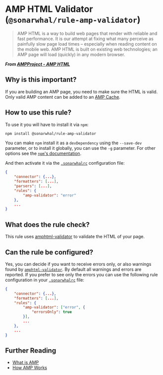 # AMP HTML Validator (`@sonarwhal/rule-amp-validator`)

> AMP HTML is a way to build web pages that render with reliable and
fast performance. It is our attempt at fixing what many perceive as
painfully slow page load times – especially when reading content on
the mobile web. AMP HTML is built on existing web technologies; an
AMP page will load (quickly) in any modern browser.

***From [AMPProject - AMP HTML][ampproject]***

## Why is this important?

If you are building an AMP page, you need to make sure the HTML is valid.
Only valid AMP content can be added to an [AMP Cache][amp-cache].

## How to use this rule?

To use it you will have to install it via `npm`:

```bash
npm install @sonarwhal/rule-amp-validator
```

You can make `npm` install it as a `devDependency` using the `--save-dev`
parameter, or to install it globally, you can use the `-g` parameter. For
other options see the
[`npm`'s documentation](https://docs.npmjs.com/cli/install).

And then activate it via the [`.sonarwhalrc`][sonarwhalrc]
configuration file:

```json
{
    "connector": {...},
    "formatters": [...],
    "parsers": [...],
    "rules": {
        "amp-validator": "error"
    },
    ...
}
```

## What does the rule check?

This rule uses [amphtml-validator][amphtml-validator] to validate the
HTML of your page.

## Can the rule be configured?

Yes, you can decide if you want to receive errors only, or also
warnings found by [`amphtml-validator`][amphtml-validator].
By default all warnings and errors are reported. If you prefer to
see only the errors you can use the following rule configuration
in your [`.sonarwhalrc`][sonarwhalrc] file:

```json
{
    "connector": {...},
    "formatters": [...],
    "rules": {
        "amp-validator": ["error", {
            "errorsOnly": true
        }],
        ...
    },
    ...
}
```

## Further Reading

* [What is AMP][amp]
* [How AMP Works][amp-works]

<!-- Link labels: -->

[amp-cache]: https://www.ampproject.org/docs/guides/how_cached
[amp-works]: https://www.ampproject.org/learn/about-how/
[amp]: https://www.ampproject.org/learn/overview/
[amphtml-validator]: https://www.npmjs.com/package/amphtml-validator
[ampproject]: https://github.com/ampproject/amphtml
[sonarwhalrc]: https://sonarwhal.com/docs/user-guide/further-configuration/sonarwhalrc-formats/
